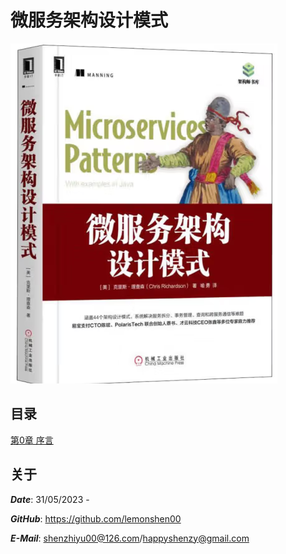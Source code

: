 # 微服务架构设计模式

![Cover](微服务架构设计模式.png)

## 目录

[第0章 序言](https://github.com/lemonshen00/reading-record/blob/main/%E7%A8%8B%E5%BA%8F%E5%91%98%E9%9D%A2%E8%AF%95%E5%AE%9D%E5%85%B8/%E7%AC%AC6%E7%AB%A0%20%E9%A2%84%E5%A4%84%E7%90%86%EF%BC%8Cconst%20%E4%B8%8E%20sizeof/README.md)

## 关于

***Date***: 31/05/2023 - 

***GitHub***: https://github.com/lemonshen00

***E-Mail***: shenzhiyu00@126.com/happyshenzy@gmail.com

